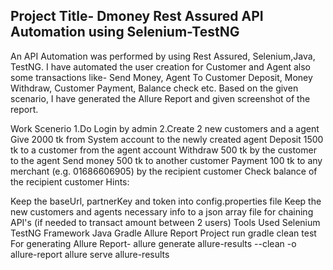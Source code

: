 ## Project Title- Dmoney Rest Assured API Automation using Selenium-TestNG

An API Automation was performed by using Rest Assured, Selenium,Java, TestNG. I have automated the user creation for Customer and Agent also some transactions like- Send Money, Agent To Customer Deposit, Money Withdraw, Customer Payment, Balance check etc. Based on the given scenario, I have generated the Allure Report and given screenshot of the report.

Work Scenerio
1.Do Login by admin
2.Create 2 new customers and a agent
Give 2000 tk from System account to the newly created agent
Deposit 1500 tk to a customer from the agent account
Withdraw 500 tk by the customer to the agent
Send money 500 tk to another customer
Payment 100 tk to any merchant (e.g. 01686606905) by the recipient customer
Check balance of the recipient customer
Hints:

Keep the baseUrl, partnerKey and token into config.properties file
Keep the new customers and agents necessary info to a json array file for chaining API's (if needed to transact amount between 2 users)
Tools Used
Selenium
TestNG Framework
Java
Gradle
Allure Report
Project run gradle clean test For generating Allure Report-
allure generate allure-results --clean -o allure-report
allure serve allure-results
